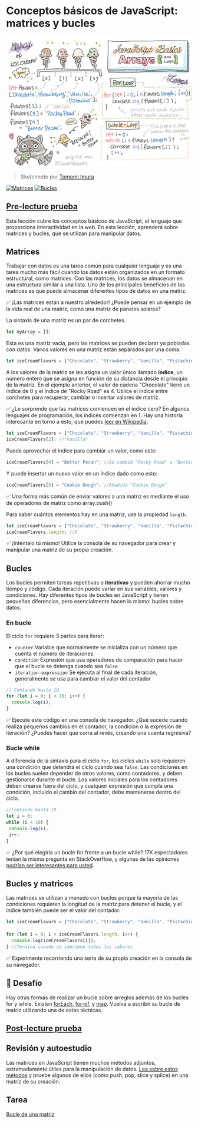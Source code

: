 # Conceptos básicos de JavaScript: matrices y bucles

![JavaScript Basics - Arrays](/sketchnotes/webdev101-js-arrays.png)
> Sketchnote por [Tomomi Imura](https://twitter.com/girlie_mac)


[![Matrices](https://img.youtube.com/vi/4o64A0IewZ4/0.jpg)](https://youtube.com/watch?v=4o64A0IewZ4 "Matrices")
[![Bucles](https://img.youtube.com/vi/9mDkAALcX9o/0.jpg)](https://www.youtube.com/watch?v=9mDkAALcX9o "Bucles")

## [Pre-lecture prueba](https://ashy-river-0debb7803.1.azurestaticapps.net/quiz/13)

Esta lección cubre los conceptos básicos de JavaScript, el lenguaje que proporciona interactividad en la web. En esta lección, aprenderá sobre matrices y bucles, que se utilizan para manipular datos.

## Matrices

Trabajar con datos es una tarea común para cualquier lenguaje y es una tarea mucho más fácil cuando los datos están organizados en un formato estructural, como matrices. Con las matrices, los datos se almacenan en una estructura similar a una lista. Uno de los principales beneficios de las matrices es que puede almacenar diferentes tipos de datos en una matriz.

✅ ¡Las matrices están a nuestro alrededor! ¿Puede pensar en un ejemplo de la vida real de una matriz, como una matriz de paneles solares?

La sintaxis de una matriz es un par de corchetes.

```javascript
let myArray = [];
```

Esta es una matriz vacía, pero las matrices se pueden declarar ya pobladas con datos. Varios valores en una matriz están separados por una coma.

```javascript
let iceCreamFlavors = ["Chocolate", "Strawberry", "Vanilla", "Pistachio", "Rocky Road"];
```

A los valores de la matriz se les asigna un valor único llamado **índice**, un número entero que se asigna en función de su distancia desde el principio de la matriz. En el ejemplo anterior, el valor de cadena "Chocolate" tiene un índice de 0 y el índice de "Rocky Road" es 4. Utilice el índice entre corchetes para recuperar, cambiar o insertar valores de matriz.

✅ ¿Le sorprende que las matrices comiencen en el índice cero? En algunos lenguajes de programación, los índices comienzan en 1. Hay una historia interesante en torno a esto, que puedes [leer en Wikipedia](https://en.wikipedia.org/wiki/Zero-based_numbering).

```javascript
let iceCreamFlavors = ["Chocolate", "Strawberry", "Vanilla", "Pistachio", "Rocky Road"];
iceCreamFlavors[2]; //"Vanilla"
```

Puede aprovechar el índice para cambiar un valor, como este:

```javascript
iceCreamFlavors[4] = "Butter Pecan"; //Se cambió "Rocky Road" a "Butter Pecan"
```

Y puede insertar un nuevo valor en un índice dado como este:

```javascript
iceCreamFlavors[5] = "Cookie Dough"; //Añadida "Cookie Dough"
```

✅ Una forma más común de enviar valores a una matriz es mediante el uso de operadores de matriz como array.push()

Para saber cuántos elementos hay en una matriz, use la propiedad `length`.

```javascript
let iceCreamFlavors = ["Chocolate", "Strawberry", "Vanilla", "Pistachio", "Rocky Road"];
iceCreamFlavors.length; //5
```

✅ ¡Inténtalo tú mismo! Utilice la consola de su navegador para crear y manipular una matriz de su propia creación.

## Bucles

Los bucles permiten tareas repetitivas o **iterativas** y pueden ahorrar mucho tiempo y código. Cada iteración puede variar en sus variables, valores y condiciones. Hay diferentes tipos de bucles en JavaScript y tienen pequeñas diferencias, pero esencialmente hacen lo mismo: bucles sobre datos.

### En bucle

El ciclo `for` requiere 3 partes para iterar:
- `counter` Variable que normalmente se inicializa con un número que cuenta el número de iteraciones.
- `condition` Expresión que usa operadores de comparación para hacer que el bucle se detenga cuando sea `false`
- `iteration-expression` Se ejecuta al final de cada iteración, generalmente se usa para cambiar el valor del contador

  
```javascript
// Contando hasta 10
for (let i = 0; i < 10; i++) {
  console.log(i);
}
```

✅ Ejecute este código en una consola de navegador. ¿Qué sucede cuando realiza pequeños cambios en el contador, la condición o la expresión de iteración? ¿Puedes hacer que corra al revés, creando una cuenta regresiva?

### Bucle while

A diferencia de la sintaxis para el ciclo `for`, los ciclos `while` solo requieren una condición que detendrá el ciclo cuando sea `false`. Las condiciones en los bucles suelen depender de otros valores, como contadores, y deben gestionarse durante el bucle. Los valores iniciales para los contadores deben crearse fuera del ciclo, y cualquier expresión que cumpla una condición, incluido el cambio del contador, debe mantenerse dentro del ciclo.

```javascript
//Contando hasta 10
let i = 0;
while (i < 10) {
 console.log(i);
 i++;
}
```

✅ ¿Por qué elegiría un bucle for frente a un bucle while? 17K espectadores tenían la misma pregunta en StackOverflow, y algunas de las opiniones [podrían ser interesantes para usted](https://stackoverflow.com/questions/39969145/while-loops-vs-for-loops-in-javascript).

## Bucles y matrices

Las matrices se utilizan a menudo con bucles porque la mayoría de las condiciones requieren la longitud de la matriz para detener el bucle, y el índice también puede ser el valor del contador.

```javascript
let iceCreamFlavors = ["Chocolate", "Strawberry", "Vanilla", "Pistachio", "Rocky Road"];

for (let i = 0; i < iceCreamFlavors.length; i++) {
  console.log(iceCreamFlavors[i]);
} //Termina cuando se imprimen todos los sabores
```

✅ Experimente recorriendo una serie de su propia creación en la consola de su navegador.

## 🚀 Desafío 
 Hay otras formas de realizar un bucle sobre arreglos además de los bucles for y while. Existen [forEach](https://developer.mozilla.org/docs/Web/JavaScript/Reference/Global_Objects/Array/forEach), [for-of](https://developer.mozilla.org/docs/Web/JavaScript/Reference/Statements/for...of), y [map](https://developer.mozilla.org/docs/Web/JavaScript/Reference/Global_Objects/Array/map). Vuelva a escribir su bucle de matriz utilizando una de estas técnicas.

## [Post-lecture prueba](https://ashy-river-0debb7803.1.azurestaticapps.net/quiz/14)

## Revisión y autoestudio

Las matrices en JavaScript tienen muchos métodos adjuntos, extremadamente útiles para la manipulación de datos. [Lea sobre estos métodos](https://developer.mozilla.org/docs/Web/JavaScript/Reference/Global_Objects/Array) y pruebe algunos de ellos (como push, pop, slice y splice) en una matriz de su creación.

## Tarea
 [Bucle de una matriz](assignment.es.md)
